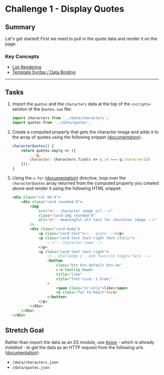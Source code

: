 # Challenge 1 - Display Quotes

## Summary

Let's get started! First we need to pull in the quote data and render it on the page.

### Key Concepts

- [List Rendering](https://vuejs.org/v2/guide/list.html)
- [Template Syntax / Data Binding](https://vuejs.org/v2/guide/syntax.html)

---

## Tasks

1. Import the `quotes` and the `characters` data at the top of the `<scripts>` section of the `Quotes.vue` file:

    ```js
    import characters from '../data/characters';
    import quotes from '../data/quotes';
    ```

2. Create a computed property that gets the character image and adds it to the array of quotes using the following snippet ([documentation](!https://vuejs.org/v2/guide/computed.html)):

    ```js
    characterQuotes() {
        return quotes.map(q => ({
            ...q,
            character: characters.find(c => c.id === q.characterId)
        }));
    }
    ```

3. Using the `v-for` ([documentation](!https://vuejs.org/v2/guide/list.html)) directive, loop over the `characterQuotes` array returned from the computed property you created above and render it using the following HTML snippet:

    ```html
    <div class="col mb-4">
        <div class="card rounded-0">
            <img
                src="<!-- character image url -->"
                class="card-img rounded-0"
                alt="<!-- meaningful alt text for character image -->"
            />
            <div class="card-body">
                <p class="card-text"><!-- quote --></p>
                <p class="card-text text-right font-italic">
                    - <!-- character name -->
                </p>
                <p class="card-text text-right">
                    <!-- Challenge 2 - Add favorite toggle here -->
                    <button
                        class="btn btn-default btn-sm"
                        v-b-tooltip.hover
                        title="like"
                        style="font-size: 1.5rem;"
                    >
                        <span class="sr-only">like</span>
                        <i class="far fa-heart"></i>
                    </button>
                </p>
            </div>
        </div>
    </div>
    ```

## Stretch Goal

Rather than import the data as an ES module, use [Axios](https://github.com/axios/axios) - _which is already installed_ - to get the data as an HTTP request from the following urls ([documentation](https://vuejs.org/v2/cookbook/using-axios-to-consume-apis.html)):

-   `/data/characters.json`
-   `/data/quotes.json`
